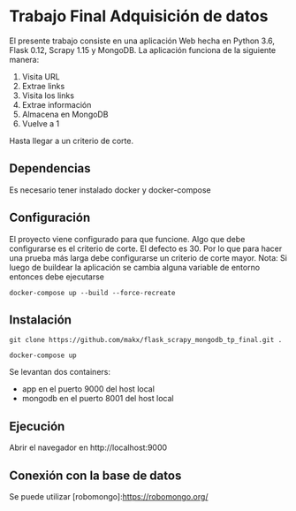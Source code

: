 # Trabajo Final Adquisición de datos
El presente trabajo consiste en una aplicación Web hecha en Python 3.6, Flask 0.12, Scrapy 1.15 y MongoDB. La aplicación funciona de la siguiente manera: 
1. Visita URL
2. Extrae links
3. Visita los links
4. Extrae información
5. Almacena en MongoDB
6. Vuelve a 1

Hasta llegar a un criterio de corte. 

## Dependencias
Es necesario tener instalado docker y docker-compose

## Configuración
El proyecto viene configurado para que funcione. Algo que debe configurarse es el criterio de corte. El defecto es 30. Por lo que para hacer una prueba más larga debe configurarse un criterio de corte mayor.
Nota: Si luego de buildear la aplicación se cambia alguna variable de entorno entonces debe ejecutarse

`docker-compose up --build --force-recreate`

## Instalación

`git clone https://github.com/makx/flask_scrapy_mongodb_tp_final.git .`

`docker-compose up`

Se levantan dos containers: 
- app en el puerto 9000 del host local
- mongodb en el puerto 8001 del host local

## Ejecución
Abrir el navegador en http://localhost:9000

## Conexión con la base de datos
Se puede utilizar  [robomongo]:https://robomongo.org/



